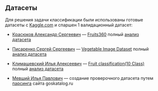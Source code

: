 ## Датасеты

Для решения задачи классификации были использованы готовые датасеты
c [Kaggle.com](https://www.kaggle.com) и спаршен 1 валидационный датасет:

- [Красюков Александр Сергеевич](https://github.com/MrASK2024) — [Fruits360](https://www.kaggle.com/datasets/moltean/fruits)
  полный [анализ датасета](analysis.md#fruits360)

- [Писаренко Сергей Сергеевич](https://github.com/SerejkaP) — [Vegetable Image Dataset](https://www.kaggle.com/datasets/misrakahmed/vegetable-image-dataset)
  полный [анализ датасета](analysis.md#vegetable-image-dataset)

- [Климашевский Илья Алексеевич](https://github.com/Ilya-Klim) — [Fruit classification(10 Class)](https://www.kaggle.com/datasets/karimabdulnabi/fruit-classification10-class)
  полный [анализ датасета](./analysis.md#fruit-classification)
- [Мевший Илья Павлович](https://github.com/milia20) — создание проверочного датасета
  путем [парсинга](./parser.md) сайта goskatalog.ru
